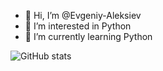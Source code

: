 - 👋 Hi, I’m @Evgeniy-Aleksiev
- 👀 I’m interested in Python
- 🌱 I’m currently learning Python

![GitHub stats](https://github-readme-stats.vercel.app/api?username=Evgeniy-Aleksiev&theme=gruvbox&show_icons=true)
